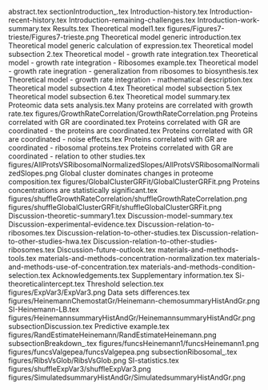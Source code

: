 abstract.tex
sectionIntroduction_.tex
Introduction-history.tex
Introduction-recent-history.tex
Introduction-remaining-challenges.tex
Introduction-work-summary.tex
Results.tex
Theoretical model1.tex
figures/Figures7-trieste/Figures7-trieste.png
Theoretical model generic introduction.tex
Theoretical model generic calculation of expression.tex
Theoretical model subsection 2.tex
Theoretical model - growth rate integration.tex
Theoretical model - growth rate integration - Ribosomes example.tex
Theoretical model - growth rate inegration -  generalization from ribosomes to biosynthesis.tex
Theoretical model - growth rate integration - mathematical description.tex
Theoretical model subsection 4.tex
Theoretical model subsection 5.tex
Theoretical model subsection 6.tex
Theoretical model summary.tex
Proteomic data sets analysis.tex
Many proteins are correlated with growth rate.tex
figures/GrowthRateCorrelation/GrowthRateCorrelation.png
Proteins correlated with GR are coordinated.tex
Proteins correlated with GR are coordinated - the proteins are coordinated.tex
Proteins correlated with GR are coordinated - noise effects.tex
Proteins correlated with GR are coordinated - ribosomal proteins.tex
Proteins correlated with GR are coordinated - relation to other studies.tex
figures/AllProtsVSRibosomalNormalizedSlopes/AllProtsVSRibosomalNormalizedSlopes.png
Global cluster dominates changes in proteome composition.tex
figures/GlobalClusterGRFit/GlobalClusterGRFit.png
Proteins concentrations are statistically significant.tex
figures/shuffleGrowthRateCorrelation/shuffleGrowthRateCorrelation.png
figures/shuffleGlobalClusterGRFit/shuffleGlobalClusterGRFit.png
Discussion-theoretic-summary1.tex
Discussion-model-summary.tex
Discussion-experimental-evidence.tex
Discussion-relation-to-ribosomes.tex
Discussion-relation-to-other-studies.tex
Discussion-relation-to-other-studies-hwa.tex
Discussion-relation-to-other-studies-ribosomes.tex
Discussion-future-outlook.tex
materials-and-methods-tools.tex
materials-and-methods-concentration-normalization.tex
materials-and-methods-use-of-concentration.tex
materials-and-methods-condition-selection.tex
Acknowledgements.tex
Supplementary information.tex
Si-theoreticalintercept.tex
Threshold selection.tex
figures/ExpVar3/ExpVar3.png
Data sets differences.tex
figures/HeinemannChemostatGr/Heinemann-chemosummaryHistAndGr.png
SI-Heinemann-LB.tex
figures/HeinemannsummaryHistAndGr/HeinemannsummaryHistAndGr.png
subsectionDiscussion.tex
Predictive example.tex
figures/RandEstimateHeinemann/RandEstimateHeinemann.png
subsectionBreakdown_.tex
figures/funcsHeinemann1/funcsHeinemann1.png
figures/funcsValgepea/funcsValgepea.png
subsectionRibosomal_.tex
figures/RibsVsGlob/RibsVsGlob.png
SI-statistics.tex
figures/shuffleExpVar3/shuffleExpVar3.png
figures/SimulatedsummaryHistAndGr/SimulatedsummaryHistAndGr.png